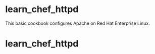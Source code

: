 # learn_chef_httpd

This basic cookbook configures Apache on Red Hat Enterprise Linux.
# learn_chef_httpd
